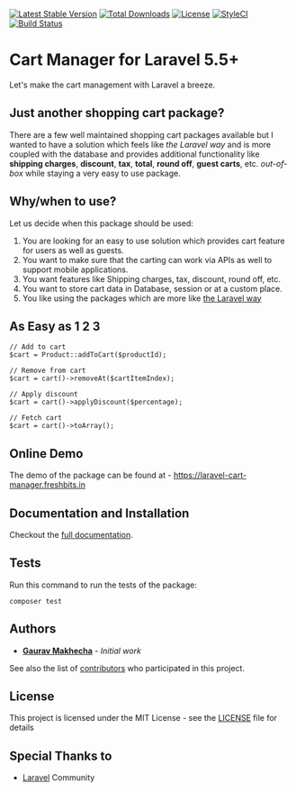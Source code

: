 [![Latest Stable Version](https://poser.pugx.org/freshbitsweb/laravel-cart-manager/v/stable)](https://packagist.org/packages/freshbitsweb/laravel-cart-manager)
[![Total Downloads](https://poser.pugx.org/freshbitsweb/laravel-cart-manager/downloads)](https://packagist.org/packages/freshbitsweb/laravel-cart-manager)
[![License](https://poser.pugx.org/freshbitsweb/laravel-cart-manager/license)](https://packagist.org/packages/freshbitsweb/laravel-cart-manager)
[![StyleCI](https://styleci.io/repos/115199831/shield?branch=master)](https://styleci.io/repos/115199831)
[![Build Status](https://travis-ci.com/freshbitsweb/laravel-cart-manager.svg?branch=master)](https://travis-ci.com/freshbitsweb/laravel-cart-manager)

# Cart Manager for Laravel 5.5+
Let's make the cart management with Laravel a breeze.

## Just another shopping cart package?
There are a few well maintained shopping cart packages available but I wanted to have a solution which feels like *the Laravel way* and is more coupled with the database and provides additional functionality like **shipping charges**, **discount**, **tax**, **total**,  **round off**, **guest carts**, etc. *out-of-box* while staying a very easy to use package.

## Why/when to use?
Let us decide when this package should be used:

1. You are looking for an easy to use solution which provides cart feature for users as well as guests.
2. You want to make sure that the carting can work via APIs as well to support mobile applications.
3. You want features like Shipping charges, tax, discount, round off, etc.
4. You want to store cart data in Database, session or at a custom place.
5. You like using the packages which are more like [the Laravel way](https://laravelshift.com/opinionated-laravel-way-shift)

## As Easy as 1 2 3
```
// Add to cart
$cart = Product::addToCart($productId);

// Remove from cart
$cart = cart()->removeAt($cartItemIndex);

// Apply discount
$cart = cart()->applyDiscount($percentage);

// Fetch cart
$cart = cart()->toArray();
```

## Online Demo

The demo of the package can be found at - https://laravel-cart-manager.freshbits.in

## Documentation and Installation
Checkout the [full documentation](https://docs.freshbits.in/laravel-cart-manager).

## Tests
Run this command to run the tests of the package:
```
composer test
```

## Authors

* [**Gaurav Makhecha**](https://github.com/gauravmak) - *Initial work*

See also the list of [contributors](https://github.com/freshbitsweb/laravel-cart-manager/graphs/contributors) who participated in this project.

## License

This project is licensed under the MIT License - see the [LICENSE](LICENSE) file for details

## Special Thanks to

* [Laravel](https://laravel.com) Community
